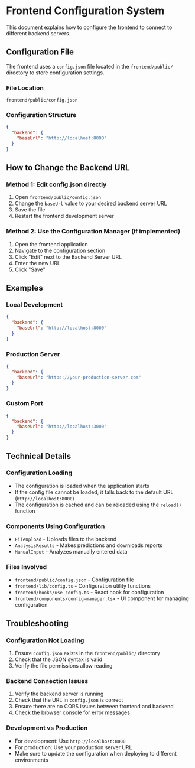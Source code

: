 # Frontend Configuration System

This document explains how to configure the frontend to connect to different backend servers.

## Configuration File

The frontend uses a `config.json` file located in the `frontend/public/` directory to store configuration settings.

### File Location
```
frontend/public/config.json
```

### Configuration Structure
```json
{
  "backend": {
    "baseUrl": "http://localhost:8000"
  }
}
```

## How to Change the Backend URL

### Method 1: Edit config.json directly
1. Open `frontend/public/config.json`
2. Change the `baseUrl` value to your desired backend server URL
3. Save the file
4. Restart the frontend development server

### Method 2: Use the Configuration Manager (if implemented)
1. Open the frontend application
2. Navigate to the configuration section
3. Click "Edit" next to the Backend Server URL
4. Enter the new URL
5. Click "Save"

## Examples

### Local Development
```json
{
  "backend": {
    "baseUrl": "http://localhost:8000"
  }
}
```

### Production Server
```json
{
  "backend": {
    "baseUrl": "https://your-production-server.com"
  }
}
```

### Custom Port
```json
{
  "backend": {
    "baseUrl": "http://localhost:3000"
  }
}
```

## Technical Details

### Configuration Loading
- The configuration is loaded when the application starts
- If the config file cannot be loaded, it falls back to the default URL (`http://localhost:8000`)
- The configuration is cached and can be reloaded using the `reload()` function

### Components Using Configuration
- `FileUpload` - Uploads files to the backend
- `AnalysisResults` - Makes predictions and downloads reports
- `ManualInput` - Analyzes manually entered data

### Files Involved
- `frontend/public/config.json` - Configuration file
- `frontend/lib/config.ts` - Configuration utility functions
- `frontend/hooks/use-config.ts` - React hook for configuration
- `frontend/components/config-manager.tsx` - UI component for managing configuration

## Troubleshooting

### Configuration Not Loading
1. Ensure `config.json` exists in the `frontend/public/` directory
2. Check that the JSON syntax is valid
3. Verify the file permissions allow reading

### Backend Connection Issues
1. Verify the backend server is running
2. Check that the URL in `config.json` is correct
3. Ensure there are no CORS issues between frontend and backend
4. Check the browser console for error messages

### Development vs Production
- For development: Use `http://localhost:8000`
- For production: Use your production server URL
- Make sure to update the configuration when deploying to different environments
